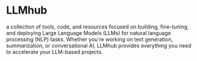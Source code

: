 # LLMhub
a collection of tools, code, and resources focused on building, fine-tuning, and deploying Large Language Models (LLMs) for natural language processing (NLP) tasks. Whether you're working on text generation, summarization, or conversational AI, LLMhub provides everything you need to accelerate your LLM-based projects.

